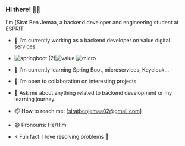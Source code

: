 ### Hi there! 👋🤓

I'm [Sirat Ben Jemaa, a backend developer and engineering student at ESPRIT.

- 🔭 I’m currently working as a backend developer on value digital services.
-  ![springboot (2)](https://github.com/Sirat-chan/Sirat-chan/assets/110188350/bf01ba00-09d3-445e-b311-eef71aa189b9)![value](https://github.com/Sirat-chan/Sirat-chan/assets/110188350/2f0a9324-a4d2-4a09-86f7-62c59dd39dcb) ![micro](https://github.com/Sirat-chan/Sirat-chan/assets/110188350/40639c34-74d9-457b-a06c-e86d6681c445)

- 🌱 I’m currently learning Spring Boot, microservices, Keycloak...
- 👯 I’m open to collaboration on interesting projects.
- 💬 Ask me about anything related to backend development or my learning journey.
- 📫 How to reach me: [siratbenjemaa02@gmail.com]
- 😄 Pronouns: He/Him

- ⚡ Fun fact: I love resolving problems 🫣

<!--
**Sirat-chan/Sirat-chan** is a ✨ _special_ ✨ repository because its `README.md` (this file) appears on your GitHub profile.
-->
